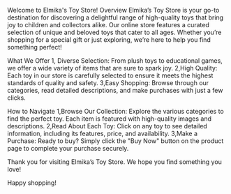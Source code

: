 Welcome to Elmika's Toy Store!
Overview
Elmika’s Toy Store is your go-to destination for discovering a delightful range of high-quality toys that bring joy to children and collectors alike. Our online store features a curated selection of unique and beloved toys that cater to all ages. Whether you’re shopping for a special gift or just exploring, we’re here to help you find something perfect!

What We Offer
1, Diverse Selection: From plush toys to educational games, we offer a wide variety of items that are sure to spark joy.
2,High Quality: Each toy in our store is carefully selected to ensure it meets the highest standards of quality and safety.
3,Easy Shopping: Browse through our categories, read detailed descriptions, and make purchases with just a few clicks.

How to Navigate
1,Browse Our Collection: Explore the various categories to find the perfect toy. Each item is featured with high-quality images and descriptions.
2,Read About Each Toy: Click on any toy to see detailed information, including its features, price, and availability.
3,Make a Purchase: Ready to buy? Simply click the "Buy Now" button on the product page to complete your purchase securely.

Thank you for visiting Elmika’s Toy Store. We hope you find something you love!

Happy shopping!
